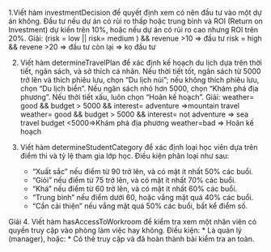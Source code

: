 1.Viết hàm investmentDecision để quyết định xem có nên đầu tư vào một dự án không. Đầu tư nếu dự án có rủi ro thấp hoặc trung bình và ROI (Return on Investment) dự kiến trên 10%, hoặc nếu dự án có rủi ro cao nhưng ROI trên 20%.
Giải:
(risk = low || risk= medium ) && revenue >10 => đầu tư
risk = high && revene >20 => đầu tư
còn lại => ko đầu tư

2. Viết hàm determineTravelPlan để xác định kế hoạch du lịch dựa trên thời tiết, ngân sách, và sở thích cá nhân. Nếu thời tiết tốt, ngân sách từ 5000 trở lên và thích phiêu lưu, chọn “Du lịch núi”; nếu không thích phiêu lưu, chọn “Du lịch biển”. Nếu ngân sách nhỏ hơn 5000, chọn “Khám phá địa phương”. Nếu thời tiết xấu, luôn chọn “Hoãn kế hoạch”.
Giải:
weather= good && budget > 5000 && interest= adventure =>mountain travel
weather= good && budget > 5000 && interest= not adventure =>
sea travel
budget <5000=>Khám phá địa phương
weather=bad => Hoãn kế hoạch

3. Viết hàm determineStudentCategory để xác định loại học viên dựa trên điểm thi và tỷ lệ tham gia lớp học. Điều kiện phân loại như sau:
    * “Xuất sắc” nếu điểm từ 90 trở lên, và có mặt ít nhất 50% các buổi.
    * “Giỏi” nếu điểm từ 75 trở lên, và có mặt ít nhất 70% các buổi.
    * “Khá” nếu điểm từ 60 trở lên, và có mặt ít nhất 60% các buổi.
    * “Trung bình” nếu điểm dưới 60, hoặc vắng mặt quá 40% các buổi.
    * “Cần cải thiện” nếu vắng mặt quá 50% các buổi, bất kể điểm số.

Giải
4. Viết hàm hasAccessToWorkroom để kiểm tra xem một nhân viên có quyền truy cập vào phòng làm việc hay không. Điều kiện:
    * Là quản lý (manager), hoặc:
    * Có thẻ truy cập và đã hoàn thành bài kiểm tra an toàn.